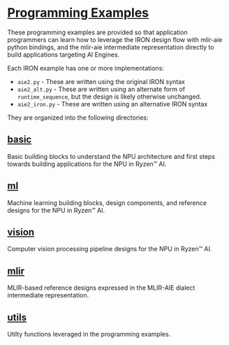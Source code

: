 <!---//===- README.md --------------------------*- Markdown -*-===//
//
// This file is licensed under the Apache License v2.0 with LLVM Exceptions.
// See https://llvm.org/LICENSE.txt for license information.
// SPDX-License-Identifier: Apache-2.0 WITH LLVM-exception
//
// Copyright (C) 2024, Advanced Micro Devices, Inc.
// 
//===----------------------------------------------------------------------===//-->

# <ins>Programming Examples</ins>

These programming examples are provided so that application programmers can learn how to leverage the IRON design flow with mlir-aie python bindings, and the mlir-aie intermediate representation directly to build applications targeting AI Engines. 

Each IRON example has one or more implementations:
* `aie2.py` - These are written using the original IRON syntax
* `aie2_alt.py` - These are written using an alternate form of `runtime_sequence`, but the design is likely otherwise unchanged.
* `aie2_iron.py` - These are written using an alternative IRON syntax

They are organized into the following directories:

## [basic](./basic) 

Basic building blocks to understand the NPU architecture and first steps towards building applications for the NPU in Ryzen™ AI. 

## [ml](./ml)

Machine learning building blocks, design components, and reference designs for the NPU in Ryzen™ AI. 

## [vision](./vision)

Computer vision processing pipeline designs for the NPU in Ryzen™ AI.

## [mlir](./mlir)

MLIR-based reference designs expressed in the MLIR-AIE dialect intermediate representation.

## [utils](./utils)

Utilty functions leveraged in the programming examples. 